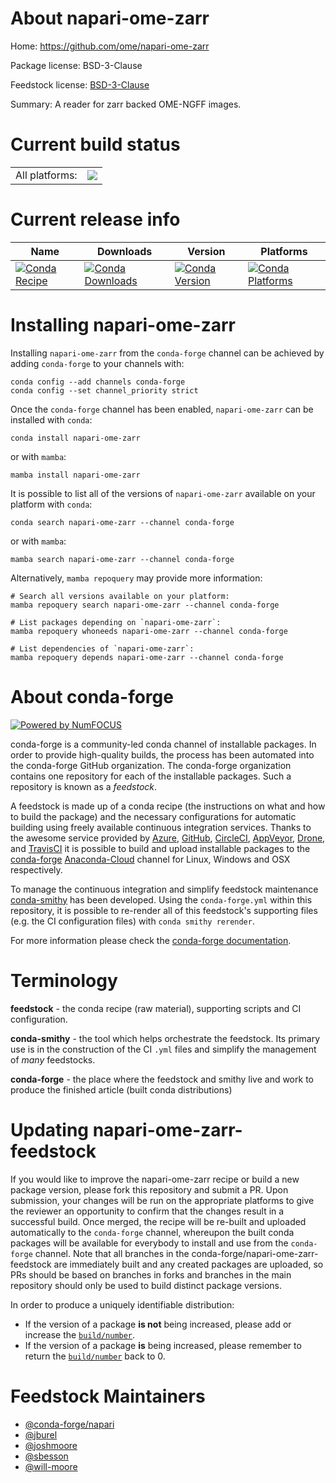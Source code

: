 About napari-ome-zarr
=====================

Home: https://github.com/ome/napari-ome-zarr

Package license: BSD-3-Clause

Feedstock license: [BSD-3-Clause](https://github.com/conda-forge/napari-ome-zarr-feedstock/blob/main/LICENSE.txt)

Summary: A reader for zarr backed OME-NGFF images.

Current build status
====================


<table><tr><td>All platforms:</td>
    <td>
      <a href="https://dev.azure.com/conda-forge/feedstock-builds/_build/latest?definitionId=15237&branchName=main">
        <img src="https://dev.azure.com/conda-forge/feedstock-builds/_apis/build/status/napari-ome-zarr-feedstock?branchName=main">
      </a>
    </td>
  </tr>
</table>

Current release info
====================

| Name | Downloads | Version | Platforms |
| --- | --- | --- | --- |
| [![Conda Recipe](https://img.shields.io/badge/recipe-napari--ome--zarr-green.svg)](https://anaconda.org/conda-forge/napari-ome-zarr) | [![Conda Downloads](https://img.shields.io/conda/dn/conda-forge/napari-ome-zarr.svg)](https://anaconda.org/conda-forge/napari-ome-zarr) | [![Conda Version](https://img.shields.io/conda/vn/conda-forge/napari-ome-zarr.svg)](https://anaconda.org/conda-forge/napari-ome-zarr) | [![Conda Platforms](https://img.shields.io/conda/pn/conda-forge/napari-ome-zarr.svg)](https://anaconda.org/conda-forge/napari-ome-zarr) |

Installing napari-ome-zarr
==========================

Installing `napari-ome-zarr` from the `conda-forge` channel can be achieved by adding `conda-forge` to your channels with:

```
conda config --add channels conda-forge
conda config --set channel_priority strict
```

Once the `conda-forge` channel has been enabled, `napari-ome-zarr` can be installed with `conda`:

```
conda install napari-ome-zarr
```

or with `mamba`:

```
mamba install napari-ome-zarr
```

It is possible to list all of the versions of `napari-ome-zarr` available on your platform with `conda`:

```
conda search napari-ome-zarr --channel conda-forge
```

or with `mamba`:

```
mamba search napari-ome-zarr --channel conda-forge
```

Alternatively, `mamba repoquery` may provide more information:

```
# Search all versions available on your platform:
mamba repoquery search napari-ome-zarr --channel conda-forge

# List packages depending on `napari-ome-zarr`:
mamba repoquery whoneeds napari-ome-zarr --channel conda-forge

# List dependencies of `napari-ome-zarr`:
mamba repoquery depends napari-ome-zarr --channel conda-forge
```


About conda-forge
=================

[![Powered by
NumFOCUS](https://img.shields.io/badge/powered%20by-NumFOCUS-orange.svg?style=flat&colorA=E1523D&colorB=007D8A)](https://numfocus.org)

conda-forge is a community-led conda channel of installable packages.
In order to provide high-quality builds, the process has been automated into the
conda-forge GitHub organization. The conda-forge organization contains one repository
for each of the installable packages. Such a repository is known as a *feedstock*.

A feedstock is made up of a conda recipe (the instructions on what and how to build
the package) and the necessary configurations for automatic building using freely
available continuous integration services. Thanks to the awesome service provided by
[Azure](https://azure.microsoft.com/en-us/services/devops/), [GitHub](https://github.com/),
[CircleCI](https://circleci.com/), [AppVeyor](https://www.appveyor.com/),
[Drone](https://cloud.drone.io/welcome), and [TravisCI](https://travis-ci.com/)
it is possible to build and upload installable packages to the
[conda-forge](https://anaconda.org/conda-forge) [Anaconda-Cloud](https://anaconda.org/)
channel for Linux, Windows and OSX respectively.

To manage the continuous integration and simplify feedstock maintenance
[conda-smithy](https://github.com/conda-forge/conda-smithy) has been developed.
Using the ``conda-forge.yml`` within this repository, it is possible to re-render all of
this feedstock's supporting files (e.g. the CI configuration files) with ``conda smithy rerender``.

For more information please check the [conda-forge documentation](https://conda-forge.org/docs/).

Terminology
===========

**feedstock** - the conda recipe (raw material), supporting scripts and CI configuration.

**conda-smithy** - the tool which helps orchestrate the feedstock.
                   Its primary use is in the construction of the CI ``.yml`` files
                   and simplify the management of *many* feedstocks.

**conda-forge** - the place where the feedstock and smithy live and work to
                  produce the finished article (built conda distributions)


Updating napari-ome-zarr-feedstock
==================================

If you would like to improve the napari-ome-zarr recipe or build a new
package version, please fork this repository and submit a PR. Upon submission,
your changes will be run on the appropriate platforms to give the reviewer an
opportunity to confirm that the changes result in a successful build. Once
merged, the recipe will be re-built and uploaded automatically to the
`conda-forge` channel, whereupon the built conda packages will be available for
everybody to install and use from the `conda-forge` channel.
Note that all branches in the conda-forge/napari-ome-zarr-feedstock are
immediately built and any created packages are uploaded, so PRs should be based
on branches in forks and branches in the main repository should only be used to
build distinct package versions.

In order to produce a uniquely identifiable distribution:
 * If the version of a package **is not** being increased, please add or increase
   the [``build/number``](https://docs.conda.io/projects/conda-build/en/latest/resources/define-metadata.html#build-number-and-string).
 * If the version of a package **is** being increased, please remember to return
   the [``build/number``](https://docs.conda.io/projects/conda-build/en/latest/resources/define-metadata.html#build-number-and-string)
   back to 0.

Feedstock Maintainers
=====================

* [@conda-forge/napari](https://github.com/conda-forge/napari/)
* [@jburel](https://github.com/jburel/)
* [@joshmoore](https://github.com/joshmoore/)
* [@sbesson](https://github.com/sbesson/)
* [@will-moore](https://github.com/will-moore/)


